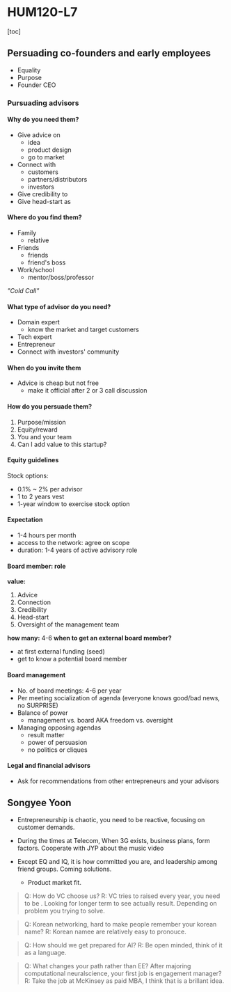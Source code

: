 # HUM120-L7

[toc]

## Persuading co-founders and early employees
- Equality
- Purpose
- Founder CEO

### Pursuading advisors

#### Why do you need them?
- Give advice on
    - idea
    - product design
    - go to market
- Connect with
    - customers 
    - partners/distributors
    - investors
- Give credibility to
- Give head-start as

#### Where do you find them?
- Family
    - relative
- Friends
    - friends
    - friend's boss
- Work/school
    - mentor/boss/professor

*"Cold Call"*

#### What type of advisor do you need?
- Domain expert
    - know the market and target customers
- Tech expert
- Entrepreneur
- Connect with investors' community

#### When do you invite them
- Advice is cheap but not free
    - make it official after 2 or 3 call discussion

#### How do you persuade them?
1. Purpose/mission
2. Equity/reward
3. You and your team
4. Can I add value to this startup?

#### Equity guidelines
Stock options:
- 0.1% ~ 2% per advisor
- 1 to 2 years vest
- 1-year window to exercise stock option

#### Expectation
- 1-4 hours per month
- access to the network: agree on scope
- duration: 1-4 years of active advisory role

#### Board member: role
**value:**
1. Advice
2. Connection
3. Credibility
4. Head-start
5. Oversight of the management team

**how many:** 4-6
**when to get an external board member?**
- at first external funding (seed)
- get to know a potential board member

#### Board management
- No. of board meetings: 4-6 per year
- Per meeting socialization of agenda (everyone knows good/bad news, no SURPRISE)
- Balance of power
    - management vs. board AKA freedom vs. oversight
- Managing opposing agendas
    - result matter
    - power of persuasion
    - no politics or cliques

#### Legal and financial advisors
- Ask for recommendations from other entrepreneurs and your advisors

## Songyee Yoon
- Entrepreneurship is chaotic, you need to be reactive, focusing on customer demands. 

- During the times at Telecom, When 3G exists, business plans, form factors. Cooperate with JYP about the music video

- Except EQ and IQ, it is how committed you are, and leadership among friend groups. Coming solutions. 
    - Product market fit.

> Q: How do VC choose us?
> R: VC tries to raised every year, you need to be . Looking for longer term to see actually result. Depending on problem you trying to solve. 

> Q: Korean networking, hard to make people remember your korean name?
> R: Korean namee are relatively easy to pronouce.

> Q: How should we get prepared for AI?
> R: Be open minded, think of it as a language.

> Q: What changes your path rather than EE? After majoring computational neuralscience, your first job is engagement manager?
> R: Take the job at McKinsey as paid MBA, I think that is a brillant idea. 